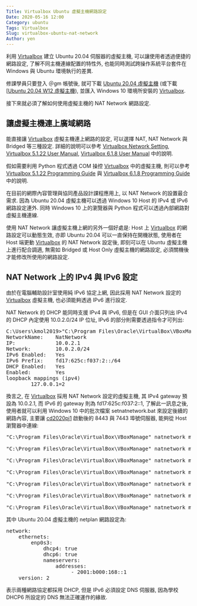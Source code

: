 ```yaml
---
Title: Virtualbox Ubuntu 虛擬主機網路設定
Date: 2020-05-16 12:00
Category: ubuntu
Tags: Virtualbox
Slug: virtualbox-ubuntu-nat-network
Author: yen
---
```


利用 [Virtualbox] 建立 Ubuntu 20.04 伺服器的虛擬主機, 可以讓使用者透過便捷的網路設定, 了解不同主機連線配置的特性外, 也能同時測試跨操作系統平台套件在 Windows 與 Ubuntu 環境執行的差異.

<!-- PELICAN_END_SUMMARY -->

修課學員只要登入 ＠gm 帳號後, 就可下載 [Ubuntu 20.04 虛擬主機] (或下載 [[Ubuntu 20.04 W12 虛擬主機]), 並匯入 Windows 10 環境所安裝的 [Virtualbox].

接下來就必須了解如何使用虛擬主機的 NAT Network 網路設定.

讓虛擬主機連上廣域網路
----

能直接讓 [Virtualbox] 虛擬主機連上網路的設定, 可以選擇 NAT, NAT Network 與 Bridged 等三種設定. 詳細的說明可以參考 [Virtualbox Network Setting], [Virtualbox 5.1.22 User Manual], [Virtualbox 6.1.8 User Manual] 中的說明.

假如需要利用 Python 程式透過 COM 操控 [Virtualbox] 中的虛擬主機, 則可以參考 [Virtualbox 5.1.22 Programming Guide] 與 [Virtualbox 6.1.8 Programming Guide] 中的說明.

在目前的網際內容管理與協同產品設計課程應用上, 以 NAT Network 的設置最合需求. 因為 Ubuntu 20.04 虛擬主機可以透過 Windows 10 Host 的 IPv4 或 IPv6 網路設定連外. 同時 Ｗindows 10 上的瀏覽器與 Python 程式可以透過內部網路對虛擬主機連線.

使用 NAT Network 讓虛擬主機上網的另外一個好處是: Host 上 [Virtualbox] 的網路設定可以動態生效, 亦即 Ubuntu 20.04 可以一直保持在開機狀態, 使用者在 Host 端更動 [Virtualbox] 的 NAT Network 設定後, 即刻可以在 Ubuntu 虛擬主機上進行配合調適, 無需如 Bridged 或 Host Only 虛擬主機的網路設定, 必須關機後才能修改所使用的網路設定.

NAT Network 上的 IPv4 與 IPv6 設定
----

由於在電腦輔助設計室使用純 IPv6 協定上網, 因此採用 NAT Network 設定的 [Virtualbox] 虛擬主機, 也必須能夠透過 IPv6 進行設定.

NAT Network 的 DHCP 能同時支援 IPv4 與 IPv6, 但是在 GUI 介面只列出 IPv4 的 DHCP 內定使用 10.0.2.0/24 IP 位址, IPv6 的部分則需要透過指令才可列出:

<pre class="brush: jscript">
C:\Users\kmol2019>"C:\Program Files\Oracle\VirtualBox\VBoxManage" list natnetworks
NetworkName:    NatNetwork
IP:             10.0.2.1
Network:        10.0.2.0/24
IPv6 Enabled:   Yes
IPv6 Prefix:    fd17:625c:f037:2::/64
DHCP Enabled:   Yes
Enabled:        Yes
loopback mappings (ipv4)
        127.0.0.1=2
</pre>

換言之, 在 [Virtualbox] 採用 NAT Network 設定的虛擬主機, 其 IPv4 gateway 預設為 10.0.2.1, 而 IPv6 的 gateway 則為 fd17:625c:f037:2::1, 了解此一訊息之後, 使用者就可以利用 Ｗindows 10 中的批次檔案 setnatnetwork.bat 來設定後續的網路內容, 主要讓 [cd2020pj1] 啟動後的 8443 與 7443 埠號伺服器, 能夠從 Host 瀏覽器中連線:

[cd2020pj1]: https://github.com/mdecourse/cd2020pj1.git

<pre class="brush: jscript">
"C:\Program Files\Oracle\VirtualBox\VBoxManage" natnetwork modify --netname NatNetwork --port-forward-4 "ssh:tcp:[127.0.0.1]:22:[10.0.2.4]:22"

"C:\Program Files\Oracle\VirtualBox\VBoxManage" natnetwork modify --netname NatNetwork --port-forward-4 "coppeliasim:tcp:[127.0.0.1]:19999:[10.0.2.4]:19999"

"C:\Program Files\Oracle\VirtualBox\VBoxManage" natnetwork modify --netname NatNetwork --port-forward-4 "cmsimde1:tcp:[127.0.0.1]:8443:[10.0.2.4]:8443"

"C:\Program Files\Oracle\VirtualBox\VBoxManage" natnetwork modify --netname NatNetwork --port-forward-4 "cmsimde2:tcp:[127.0.0.1]:7443:[10.0.2.4]:7443"

"C:\Program Files\Oracle\VirtualBox\VBoxManage" natnetwork modify --netname NatNetwork --port-forward-6 "ssh:tcp:[::1]:22:[fd17:625c:f037:2:a00:27ff:fef6:9b8a]:22"

"C:\Program Files\Oracle\VirtualBox\VBoxManage" natnetwork modify --netname NatNetwork --port-forward-6 "cmsimde1:tcp:[::1]:8443:[fd17:625c:f037:2:a00:27ff:fef6:9b8a]:8443"

"C:\Program Files\Oracle\VirtualBox\VBoxManage" natnetwork modify --netname NatNetwork --port-forward-6 "cmsimde2:tcp:[::1]:7443:[fd17:625c:f037:2:a00:27ff:fef6:9b8a]:7443"
</pre>

其中 Ubuntu 20.04 虛擬主機的 netplan 網路設定為:

<pre class="brush: jscript">
network:
    ethernets:
        enp0s3:
            dhcp4: true 
            dhcp6: true 
            nameservers:
                addresses:
                     - 2001:b000:168::1
    version: 2
</pre>

表示兩種網路協定都採用 DHCP, 但是 IPv6 必須設定 DNS 伺服器, 因為學校 DHCP6 所設定的 DNS 無法正確運作的緣故.

[Ubuntu 20.04 虛擬主機]: https://drive.google.com/open?id=1Ff-mPk9kww_04RxkkiS0lb_2Y9z8Ek1Z

[Ubuntu 20.04 W12 虛擬主機]: https://drive.google.com/open?id=13Gqwyj0CGR6wa9dZg_BmlCLv5cNYWQJ_

[Virtualbox]: https://www.virtualbox.org/

[Virtualbox Network Setting]: https://drive.google.com/open?id=1U8hVabo24eBrkuau5Ev0Za8XC9k_Bzux

[Virtualbox 5.1.22 User Manual]: https://drive.google.com/open?id=1xRxWmYOw4tQuRAFecsAEOlqu62xPUvMc

[Virtualbox 5.1.22 Programming Guide]: https://drive.google.com/open?id=1DsVpKWUoDHO-AWnuFxafQ-kYR53_kCT6

[Virtualbox 6.1.8 User Manual]: https://drive.google.com/open?id=1MX1XT1hlOWYVIZ8bKbtlrTAWBCgRRnSL

[Virtualbox 6.1.8 Programming Guide]: https://drive.google.com/open?id=1jTmj2oWSO8aCpF6DW1rIAYz3iqYQtjPp

[Virtualbox download]: https://download.virtualbox.org/virtualbox/
